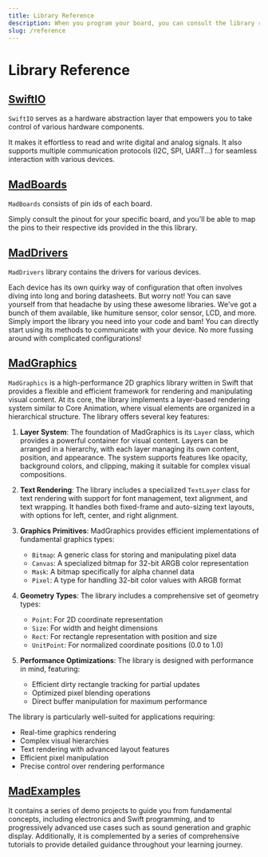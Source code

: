 ```yaml
---
title: Library Reference
description: When you program your board, you can consult the library references to use all functionalities.
slug: /reference
---
```


# Library Reference


## [SwiftIO](https://madmachineio.github.io/SwiftIO/documentation/swiftio)

`SwiftIO` serves as a hardware abstraction layer that empowers you to take control of various hardware components.

It makes it effortless to read and write digital and analog signals. It also supports multiple communication protocols (I2C, SPI, UART...) for seamless interaction with various devices.


## [MadBoards](https://github.com/madmachineio/MadBoards)

`MadBoards` consists of pin ids of each board.

Simply consult the pinout for your specific board, and you'll be able to map the pins to their respective ids provided in the this library.


## [MadDrivers](https://github.com/madmachineio/MadDrivers)

`MadDrivers` library contains the drivers for various devices. 

Each device has its own quirky way of configuration that often involves diving into long and boring datasheets. But worry not! You can save yourself from that headache by using these awesome libraries. We've got a bunch of them available, like humiture sensor, color sensor, LCD, and more. Simply import the library you need into your code and bam! You can directly start using its methods to communicate with your device. No more fussing around with complicated configurations!


## [MadGraphics](https://madmachineio.github.io/MadGraphicsDocs/documentation/madgraphics)

`MadGraphics` is a high-performance 2D graphics library written in Swift that provides a flexible and efficient framework for rendering and manipulating visual content. At its core, the library implements a layer-based rendering system similar to Core Animation, where visual elements are organized in a hierarchical structure. The library offers several key features:

1. **Layer System**: The foundation of MadGraphics is its `Layer` class, which provides a powerful container for visual content. Layers can be arranged in a hierarchy, with each layer managing its own content, position, and appearance. The system supports features like opacity, background colors, and clipping, making it suitable for complex visual compositions.

2. **Text Rendering**: The library includes a specialized `TextLayer` class for text rendering with support for font management, text alignment, and text wrapping. It handles both fixed-frame and auto-sizing text layouts, with options for left, center, and right alignment.

3. **Graphics Primitives**: MadGraphics provides efficient implementations of fundamental graphics types:
   - `Bitmap`: A generic class for storing and manipulating pixel data
   - `Canvas`: A specialized bitmap for 32-bit ARGB color representation
   - `Mask`: A bitmap specifically for alpha channel data
   - `Pixel`: A type for handling 32-bit color values with ARGB format

4. **Geometry Types**: The library includes a comprehensive set of geometry types:
   - `Point`: For 2D coordinate representation
   - `Size`: For width and height dimensions
   - `Rect`: For rectangle representation with position and size
   - `UnitPoint`: For normalized coordinate positions (0.0 to 1.0)

5. **Performance Optimizations**: The library is designed with performance in mind, featuring:
   - Efficient dirty rectangle tracking for partial updates
   - Optimized pixel blending operations
   - Direct buffer manipulation for maximum performance

The library is particularly well-suited for applications requiring:
- Real-time graphics rendering
- Complex visual hierarchies
- Text rendering with advanced layout features
- Efficient pixel manipulation
- Precise control over rendering performance


## [MadExamples](https://github.com/madmachineio/MadExamples)

It contains a series of demo projects to guide you from fundamental concepts, including electronics and Swift programming, and to progressively advanced use cases such as sound generation and graphic display. Additionally, it is complemented by a series of comprehensive tutorials to provide detailed guidance throughout your learning journey.